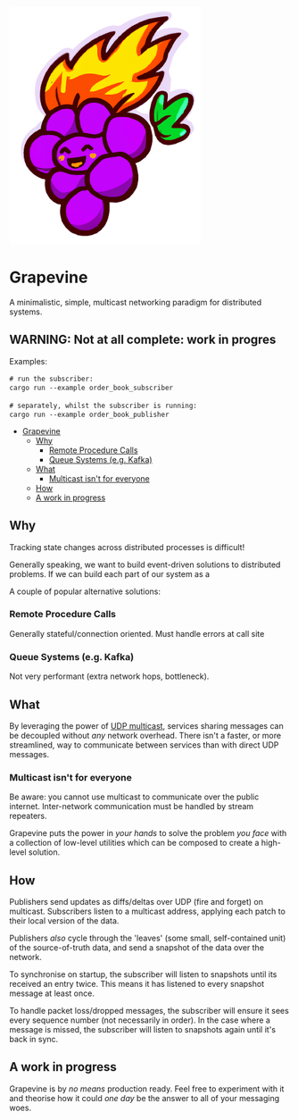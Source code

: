![fast_grapes](./assets/fast_grapes.png)

# Grapevine

A minimalistic, simple, multicast networking paradigm for distributed systems.

## WARNING:  Not at all complete: work in progres
Examples:

```
# run the subscriber:
cargo run --example order_book_subscriber

# separately, whilst the subscriber is running:
cargo run --example order_book_publisher
```

<!-- TOC -->

* [Grapevine](#grapevine)
    * [Why](#why)
        * [Remote Procedure Calls](#remote-procedure-calls)
        * [Queue Systems (e.g. Kafka)](#queue-systems--eg-kafka-)
    * [What](#what)
        * [Multicast isn't for everyone](#multicast-isnt-for-everyone)
    * [How](#how)
    * [A work in progress](#a-work-in-progress)

<!-- TOC -->

## Why

Tracking state changes across distributed processes is difficult!

Generally speaking, we want to build event-driven solutions to distributed problems. If we can build each part of our
system as a

A couple of popular alternative solutions:

### Remote Procedure Calls

Generally stateful/connection oriented.
Must handle errors at call site

### Queue Systems (e.g. Kafka)

Not very performant (extra network hops, bottleneck).

## What

By leveraging the power of [UDP multicast](https://en.wikipedia.org/wiki/Multicast), services sharing messages can be
decoupled without _any_ network overhead. There isn't a faster, or more streamlined, way to communicate between services
than with direct UDP messages.

### Multicast isn't for everyone

Be aware: you cannot use multicast to communicate over the public internet. Inter-network communication must be handled
by
stream repeaters.

Grapevine puts the power in *your hands* to solve the problem *you face* with a collection of low-level utilities which
can be composed to create a high-level solution.

## How

Publishers send updates as diffs/deltas over UDP (fire and forget) on multicast. Subscribers listen to a multicast
address, applying each patch to their local version of the data.

Publishers _also_ cycle through the 'leaves' (some small, self-contained unit) of the source-of-truth data, and
send a snapshot of the data over the network.

To synchronise on startup, the subscriber will listen to snapshots until its received an entry twice. This means it
has listened to every snapshot message at least once.

To handle packet loss/dropped messages, the subscriber will ensure it sees every sequence number (not necessarily in
order). In the case where a message is missed, the subscriber will listen to snapshots again until it's back in sync.

## A work in progress

Grapevine is by *no means* production ready. Feel free to experiment with it and theorise how it could *one day* be the
answer to all of your messaging woes.
